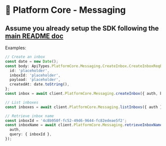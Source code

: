 # 🧍 Platform Core - Messaging
## Assume you already setup the SDK following the [main README doc](https://github.com/Mingyang-Li/mattr-vii#readme)
Examples:
```ts
// Create an inbox
const date = new Date();
const body: ApiTypes.PlatformCore.Messaging.CreateInbox.CreateInboxReqBody = {
  id: 'placeholder',
  inboxId: 'placeholder',
  payload: 'placeholder',
  createdAt: date.toString(),
};
const inbox = await client.PlatformCore.Messaging.createInbox({ auth, body });
```

```ts
// List inboxes
const inboxes = await client.PlatformCore.Messaging.listInboxs({ auth });
```

```ts
// Retrieve inbox name
const inboxId = '4c8b950f-fc52-49d6-9644-fc82edeae5f2';
const inboxName = await client.PlatformCore.Messaging.retrieveInboxName({
  auth,
  query: { inboxId },
});
```